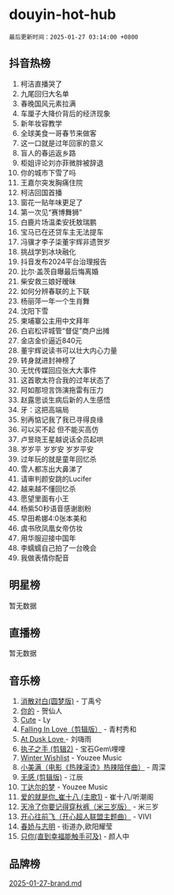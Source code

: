 # douyin-hot-hub

`最后更新时间：2025-01-27 03:14:00 +0800`

## 抖音热榜

1. 柯洁直播哭了
1. 九尾回归大名单
1. 春晚国风元素拉满
1. 车厘子大降价背后的经济现象
1. 新年妆容教学
1. 全球美食一哥春节来做客
1. 这一口就是过年回家的意义
1. 盲人的春运返乡路
1. 柜姐评论刘亦菲微胖被辞退
1. 你的城市下雪了吗
1. 王嘉尔突发胸痛住院
1. 柯洁回国首播
1. 窗花一贴年味更足了
1. 第一次见“赛博舞狮”
1. 白鹿片场温柔安抚敖瑞鹏
1. 宝马已在还贷车主无法提车
1. 冯骥才李子柒董宇辉非遗贺岁
1. 挑战学到冰块融化
1. 抖音发布2024平台治理报告
1. 比尔·盖茨自曝最后悔离婚
1. 柴安救三娘好暧昧
1. 如何分辨春联的上下联
1. 杨丽萍一年一个生肖舞
1. 沈阳下雪
1. 柬埔寨公主用中文拜年
1. 白岩松评城管“督促”商户出摊
1. 金店金价逼近840元
1. 董宇辉说读书可以壮大内心力量
1. 转身就进封神榜了
1. 无忧传媒回应张大大事件
1. 这首歌太符合我的过年状态了
1. 阿如那坦言饰演拖雷有压力
1. 赵露思谈生病后新的人生感悟
1. 牙：这把高端局
1. 别再惦记我了我已寻得良缘
1. 可以买不起 但不能买高仿
1. 卢昱晓王星越说话全员起哄
1. 岁岁平 岁岁安 岁岁平安
1. 过年玩的就是童年回忆杀
1. 雪人都冻出大鼻涕了
1. 请审判颜安跳的Lucifer
1. 越来越不懂回忆杀
1. 愿望里面有小王
1. 杨紫50秒语音感谢剧粉
1. 早田希娜4:0张本美和
1. 虞书欣凤凰女帝仿妆
1. 用华服迎接中国年
1. 李蠕蠕自己拍了一台晚会
1. 我做表情你配音

## 明星榜

暂无数据

## 直播榜

暂无数据

## 音乐榜

1. [消散对白(圆梦版)](https://sf3-cdn-tos.douyinstatic.com/obj/tos-cn-ve-2774/og4jB5I5IizzoZVAAAzWgBMAsMDWoArfwBOiFs) - 丁禹兮
1. [你的](https://sf5-hl-cdn-tos.douyinstatic.com/obj/tos-cn-ve-2774/oYuIeKf42jB7sEV6B2upMdpYAgfrQWj0FeRegh) - 贺仙人
1. [Cute](https://sf5-hl-cdn-tos.douyinstatic.com/obj/tos-cn-ve-2774/o4IbIzHWKAAB4wsS5qMBRiiAlEBGTpQRNfFvuo) - Ly
1. [Falling In Love（剪辑版）](https://sf5-hl-cdn-tos.douyinstatic.com/obj/tos-cn-ve-2774/o8ajpA8zzgBPahbBIO8AcKGBLJezFCRd1wfP9f) - 青村秀和
1. [ At Dusk  Love ](https://sf5-hl-cdn-tos.douyinstatic.com/obj/tos-cn-ve-2774/o8CrpCf5CaYgI4ZrtQgMQAFEfuGqNnRSDQAPBc) - 刘嗨雨
1. [执子之手 (剪辑2)](https://sf5-hl-cdn-tos.douyinstatic.com/obj/tos-cn-ve-2774/oUoZLQjCc31XzqsBnBQUNgeKtYPBcgbFDwtfcu) - 宝石Gem\哩哩
1. [Winter Wishlist](https://sf5-hl-cdn-tos.douyinstatic.com/obj/tos-cn-ve-2774/oIIgUOeamCFCVAzxN6MFRLIBlLGpUqQxeeHrLE) - Youzee Music
1. [小美满（电影《热辣滚烫》热辣陪伴曲）](https://sf5-hl-cdn-tos.douyinstatic.com/obj/tos-cn-ve-2774/o0GAn2lSgfZIDUgtevCGDQYnFg4CwnrBaxbTZL) - 周深
1. [无感 (剪辑版)](https://sf5-hl-cdn-tos.douyinstatic.com/obj/tos-cn-ve-2774/o0eIsUzJBDlQaQFC5OFlgbMEZC1TFYBftOBn6p) - 江辰
1. [丁达尔的梦](https://sf5-hl-cdn-tos.douyinstatic.com/obj/tos-cn-ve-2774/oMU3WirUZBVQkAC9ccG5P2IQirziZM2RTInUY) - Youzee Music
1. [爱的就是你_崔十八 (主歌1)](https://sf5-hl-cdn-tos.douyinstatic.com/obj/tos-cn-ve-2774/oI5BO5DhFZ6UTcNCnZaOCBLtZ7WIMQGfgnXf5E) - 崔十八/听潮阁
1. [天冷了你要记得穿秋裤（米三岁版）](https://sf5-hl-cdn-tos.douyinstatic.com/obj/tos-cn-ve-2774/oQlIwVIDWiZ6BQilAorS7MA0AgCkQDvcZAdm1) - 米三岁
1. [开心往前飞（开心超人联盟主题曲）](https://sf3-cdn-tos.douyinstatic.com/obj/tos-cn-ve-2774/9d8fb7c82cf1421fb93a9fe925275e0a) - VIVI
1. [春娇与志明](https://sf5-hl-cdn-tos.douyinstatic.com/obj/tos-cn-ve-2774/e530d8fceb7044b39707d7f9ff54add1) - 街道办,欧阳耀莹
1. [只你(直到幸福能触手可及)](https://sf5-hl-cdn-tos.douyinstatic.com/obj/tos-cn-ve-2774/o0lBkRDzFTeaVSUz3ZZSCBVtZ5DIMQGfgmEAuE) - 颜人中

## 品牌榜

[2025-01-27-brand.md](2025-01-27-brand.md)
